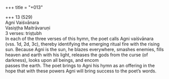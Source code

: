 +++
title = "+013"

+++
13 (529)  
Agni Vaiśvānara  
Vasiṣṭha Maitrāvaruṇi  
3 verses: triṣṭubh  
In each of the three verses of this hymn, the poet calls Agni vaíśvānara (vss. 1d, 2d,  3c), thereby identifying the emerging ritual fire with the rising sun. Because Agni is  the sun, he blazes everywhere, smashes enemies, fills heaven and earth with his light,  releases the gods from the curse (of darkness), looks upon all beings, and encom  
passes the earth. The poet brings to Agni his hymn as an offering in the hope that  with these powers Agni will bring success to the poet’s words.  
